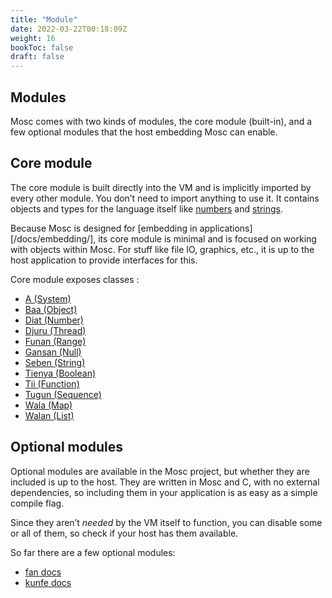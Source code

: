 ```yaml
---
title: "Module"
date: 2022-03-22T00:18:09Z
weight: 16
bookToc: false
draft: false
---
```



## **Modules**

Mosc comes with two kinds of modules, the core module (built-in), and a few optional modules that the host embedding Mosc can enable. 

## **Core module**

The core module is built directly into the VM and is implicitly imported by every other module. You don’t need to import anything to use it. It contains objects and types for the language itself like [numbers](/docs/modules/core/diat/) and [strings](/docs/modules/core/seben/).  

Because Mosc is designed for [embedding in applications][/docs/embedding/], its core module is minimal and is focused on working with objects within Mosc. For stuff like file IO, graphics, etc., it is up to the host application to provide interfaces for this.  

Core module exposes classes :

* [A (System)](/docs/modules/core/a)
* [Baa (Object)](/docs/modules/core/baa)
* [Diat (Number)](/docs/modules/core/diat)
* [Djuru (Thread)](/docs/modules/core/djuru)
* [Funan (Range)](/docs/modules/core/funan)
* [Gansan (Null)](/docs/modules/core/gansan)
* [Seben (String)](/docs/modules/core/seben)
* [Tienya (Boolean)](/docs/modules/core/tienya)
* [Tii (Function)](/docs/modules/core/tii)
* [Tugun (Sequence)](/docs/modules/core/tugun)
* [Wala (Map)](/docs/modules/core/wala)
* [Walan (List)](/docs/modules/core/walan)

## **Optional modules**

Optional modules are available in the Mosc project, but whether they are included is up to the host. They are written in Mosc and C, with no external dependencies, so including them in your application is as easy as a simple compile flag.  

Since they aren’t *needed* by the VM itself to function, you can disable some or all of them, so check if your host has them available.  

So far there are a few optional modules:

* [fan docs](/docs/modules/fan/fan/)
* [kunfe docs](/docs/modules/kunfe/kunfe/)
